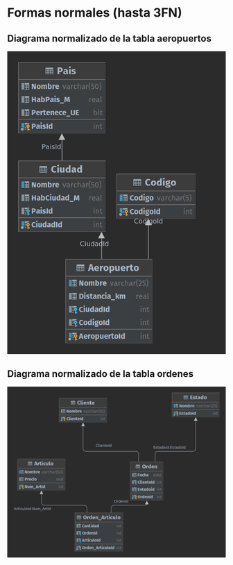 # Formas normales (hasta 3FN)

## Diagrama normalizado de la tabla aeropuertos
![Normalized Scheme airports](./aeropuertos/aeropuertos.png)

## Diagrama normalizado de la tabla ordenes
![Normalized Scheme Orders](./ordenes/ordenes.png)



